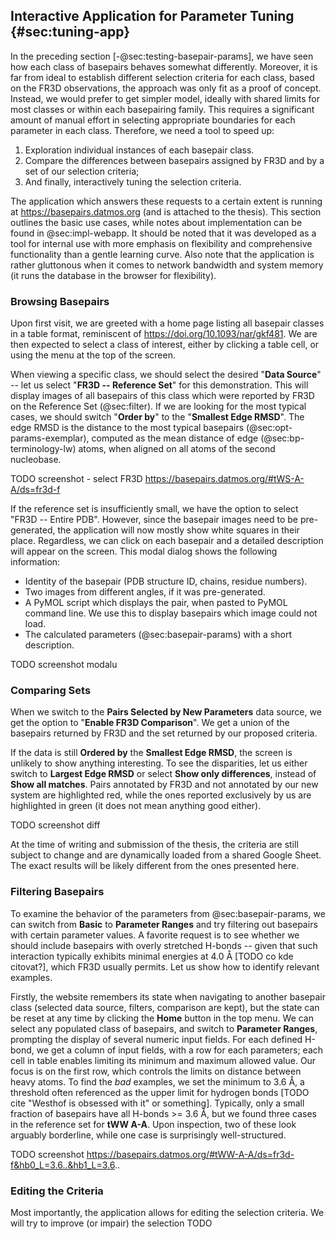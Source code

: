 ## Interactive Application for Parameter Tuning {#sec:tuning-app}

In the preceding section [-@sec:testing-basepair-params], we have seen how each class of basepairs behaves somewhat differently.
Moreover, it is far from ideal to establish different selection criteria for each class, based on the FR3D observations, the approach was only fit as a proof of concept.
Instead, we would prefer to get simpler model, ideally with shared limits for most classes or within each basepairing family.
This requires a significant amount of manual effort in selecting appropriate boundaries for each parameter in each class.
Therefore, we need a tool to speed up:

1. Exploration individual instances of each basepair class.
2. Compare the differences between basepairs assigned by FR3D and by a set of our selection criteria;
3. And finally, interactively tuning the selection criteria.

The application which answers these requests to a certain extent is running at https://basepairs.datmos.org (and is attached to the thesis).
This section outlines the basic use cases, while notes about implementation can be found in @sec:impl-webapp.
It should be noted that it was developed as a tool for internal use with more emphasis on flexibility and comprehensive functionality than a gentle learning curve.
Also note that the application is rather gluttonous when it comes to network bandwidth and system memory (it runs the database in the browser for flexibility).

### Browsing Basepairs

Upon first visit, we are greeted with a home page listing all basepair classes in a table format, reminiscent of <https://doi.org/10.1093/nar/gkf481>.
We are then expected to select a class of interest, either by clicking a table cell, or using the menu at the top of the screen.

When viewing a specific class, we should select the desired "**Data Source**" -- let us select "**FR3D -- Reference Set**" for this demonstration.
This will display images of all basepairs of this class which were reported by FR3D on the Reference Set (@sec:filter).
If we are looking for the most typical cases, we should switch "**Order by**" to the "**Smallest Edge RMSD**".
The edge RMSD is the distance to the most typical basepairs (@sec:opt-params-exemplar), computed as the mean distance of edge (@sec:bp-terminology-lw) atoms, when aligned on all atoms of the second nucleobase.

TODO screenshot - select FR3D
https://basepairs.datmos.org/#tWS-A-A/ds=fr3d-f


If the reference set is insufficiently small, we have the option to select "FR3D -- Entire PDB".
However, since the basepair images need to be pre-generated, the application will now mostly show white squares in their place.
Regardless, we can click on each basepair and a detailed description will appear on the screen.
This modal dialog shows the following information:

* Identity of the basepair (PDB structure ID, chains, residue numbers).
* Two images from different angles, if it was pre-generated.
* A PyMOL script which displays the pair, when pasted to PyMOL command line. We use this to display basepairs which image could not load.
* The calculated parameters (@sec:basepair-params) with a short description.

<!-- TODO: molstar -->

TODO screenshot modalu

### Comparing Sets

When we switch to the **Pairs Selected by New Parameters** data source, we get the option to "**Enable FR3D Comparison**".
We get a union of the basepairs returned by FR3D and the set returned by our proposed criteria.

If the data is still **Ordered by** the **Smallest Edge RMSD**, the screen is unlikely to show anything interesting.
To see the disparities, let us either switch to **Largest Edge RMSD** or select **Show only differences**, instead of **Show all matches**.
Pairs annotated by FR3D and not annotated by our new system are highlighted red, while the ones reported exclusively by us are highlighted in green (it does not mean anything good either).

TODO screenshot diff

At the time of writing and submission of the thesis, the criteria are still subject to change and are dynamically loaded from a shared Google Sheet.
The exact results will be likely different from the ones presented here.

### Filtering Basepairs

To examine the behavior of the parameters from @sec:basepair-params, we can switch from **Basic** to **Parameter Ranges** and try filtering out basepairs with certain parameter values.
A favorite request is to see whether we should include basepairs with overly stretched H-bonds -- given that such interaction typically exhibits minimal energies at 4.0 Å [TODO co kde citovat?], which FR3D usually permits.
Let us show how to identify relevant examples.

Firstly, the website remembers its state when navigating to another basepair class (selected data source, filters, comparison are kept), but the state can be reset at any time by clicking the **Home** button in the top menu.
We can select any populated class of basepairs, and switch to **Parameter Ranges**, prompting the display of several numeric input fields.
For each defined H-bond, we get a column of input fields, with a row for each parameters; each cell in table enables limiting its minimum and maximum allowed value.
Our focus is on the first row, which controls the limits on distance between heavy atoms.
To find the _bad_ examples, we set the minimum to 3.6 Å, a threshold often referenced as the upper limit for hydrogen bonds [TODO cite "Westhof is obsessed with it" or something].
Typically, only a small fraction of basepairs have all H-bonds >= 3.6 Å, but we found three cases in the reference set for **tWW A-A**.
Upon inspection, two of these look arguably borderline, while one case is surprisingly well-structured.

TODO screenshot https://basepairs.datmos.org/#tWW-A-A/ds=fr3d-f&hb0_L=3.6..&hb1_L=3.6..

### Editing the Criteria

Most importantly, the application allows for editing the selection criteria.
We will try to improve (or impair) the selection TODO
